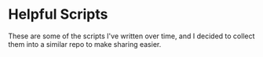 # Helpful Scripts

These are some of the scripts I've written over time, and I decided to collect them into a similar repo to make sharing easier.
